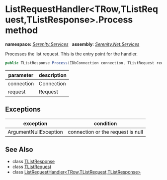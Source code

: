 # ListRequestHandler&lt;TRow,TListRequest,TListResponse&gt;.Process method
**namespace:** *[Serenity.Services](../../README.md#serenity.services-namespace)*   **assembly**: *[Serenity.Net.Services](../../README.md)*

Processes the list request. This is the entry point for the handler.

```csharp
public TListResponse Process(IDbConnection connection, TListRequest request)
```

| parameter | description |
| --- | --- |
| connection | Connection |
| request | Request |

## Exceptions

| exception | condition |
| --- | --- |
| ArgumentNullException | connection or the request is null |

## See Also

* class [TListResponse](../Serenity.Net.Services/../ListRequestHandler-3.TListResponse.md)
* class [TListRequest](../Serenity.Net.Services/../ListRequestHandler-3.TListRequest.md)
* class [ListRequestHandler&lt;TRow,TListRequest,TListResponse&gt;](../ListRequestHandler-3.md)
